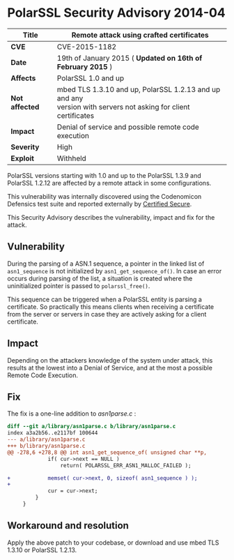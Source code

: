 # PolarSSL Security Advisory 2014-04

**Title** |  Remote attack using crafted certificates
---|---
**CVE** |  CVE-2015-1182
**Date** |  19th of January 2015 ( **Updated on 16th of February 2015** )
**Affects** |  PolarSSL 1.0 and up
**Not affected** |  mbed TLS 1.3.10 and up, PolarSSL 1.2.13 and up and any<br>version with servers not asking for client certificates
**Impact** |  Denial of service and possible remote code execution
**Severity** |  High
**Exploit** |  Withheld

PolarSSL versions starting with 1.0 and up to the PolarSSL 1.3.9 and PolarSSL
1.2.12 are affected by a remote attack in some configurations.

This vulnerability was internally discovered using the Codenomicon Defensics
test suite and reported externally by [Certified
Secure](https://www.certifiedsecure.com/polarssl-advisory).

This Security Advisory describes the vulnerability, impact and fix for the
attack.

## Vulnerability

During the parsing of a ASN.1 sequence, a pointer in the linked list of
`asn1_sequence` is not initialized by `asn1_get_sequence_of()`. In case an
error occurs during parsing of the list, a situation is created where the
uninitialized pointer is passed to `polarssl_free()`.

This sequence can be triggered when a PolarSSL entity is parsing a
certificate. So practically this means clients when receiving a certificate
from the server or servers in case they are actively asking for a client
certificate.

## Impact

Depending on the attackers knowledge of the system under attack, this results
at the lowest into a Denial of Service, and at the most a possible Remote Code
Execution.

## Fix

The fix is a one-line addition to _asn1parse.c_ :



```diff
diff --git a/library/asn1parse.c b/library/asn1parse.c
index a3a2b56..e2117bf 100644
--- a/library/asn1parse.c
+++ b/library/asn1parse.c
@@ -278,6 +278,8 @@ int asn1_get_sequence_of( unsigned char **p,
             if( cur->next == NULL )
                 return( POLARSSL_ERR_ASN1_MALLOC_FAILED );

+            memset( cur->next, 0, sizeof( asn1_sequence ) );
+
             cur = cur->next;
         }
     }
```


## Workaround and resolution

Apply the above patch to your codebase, or download and use mbed TLS 1.3.10 or
PolarSSL 1.2.13.
